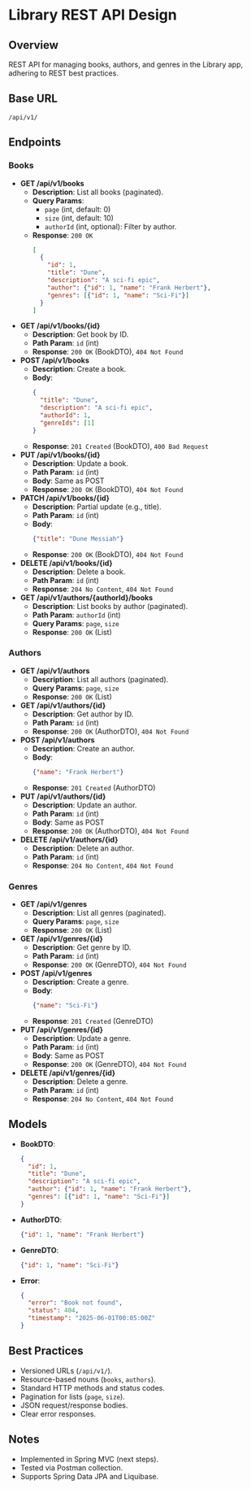 # Library REST API Design

## Overview
REST API for managing books, authors, and genres in the Library app, adhering to REST best practices.

## Base URL
`/api/v1/`

## Endpoints

### Books
- **GET /api/v1/books**
  - **Description**: List all books (paginated).
  - **Query Params**:
    - `page` (int, default: 0)
    - `size` (int, default: 10)
    - `authorId` (int, optional): Filter by author.
  - **Response**: `200 OK`
    ```json
    [
      {
        "id": 1,
        "title": "Dune",
        "description": "A sci-fi epic",
        "author": {"id": 1, "name": "Frank Herbert"},
        "genres": [{"id": 1, "name": "Sci-Fi"}]
      }
    ]
    ```
- **GET /api/v1/books/{id}**
  - **Description**: Get book by ID.
  - **Path Param**: `id` (int)
  - **Response**: `200 OK` (BookDTO), `404 Not Found`
- **POST /api/v1/books**
  - **Description**: Create a book.
  - **Body**:
    ```json
    {
      "title": "Dune",
      "description": "A sci-fi epic",
      "authorId": 1,
      "genreIds": [1]
    }
    ```
  - **Response**: `201 Created` (BookDTO), `400 Bad Request`
- **PUT /api/v1/books/{id}**
  - **Description**: Update a book.
  - **Path Param**: `id` (int)
  - **Body**: Same as POST
  - **Response**: `200 OK` (BookDTO), `404 Not Found`
- **PATCH /api/v1/books/{id}**
  - **Description**: Partial update (e.g., title).
  - **Path Param**: `id` (int)
  - **Body**:
    ```json
    {"title": "Dune Messiah"}
    ```
  - **Response**: `200 OK` (BookDTO), `404 Not Found`
- **DELETE /api/v1/books/{id}**
  - **Description**: Delete a book.
  - **Path Param**: `id` (int)
  - **Response**: `204 No Content`, `404 Not Found`
- **GET /api/v1/authors/{authorId}/books**
  - **Description**: List books by author (paginated).
  - **Path Param**: `authorId` (int)
  - **Query Params**: `page`, `size`
  - **Response**: `200 OK` (List<BookDTO>)

### Authors
- **GET /api/v1/authors**
  - **Description**: List all authors (paginated).
  - **Query Params**: `page`, `size`
  - **Response**: `200 OK` (List<AuthorDTO>)
- **GET /api/v1/authors/{id}**
  - **Description**: Get author by ID.
  - **Path Param**: `id` (int)
  - **Response**: `200 OK` (AuthorDTO), `404 Not Found`
- **POST /api/v1/authors**
  - **Description**: Create an author.
  - **Body**:
    ```json
    {"name": "Frank Herbert"}
    ```
  - **Response**: `201 Created` (AuthorDTO)
- **PUT /api/v1/authors/{id}**
  - **Description**: Update an author.
  - **Path Param**: `id` (int)
  - **Body**: Same as POST
  - **Response**: `200 OK` (AuthorDTO), `404 Not Found`
- **DELETE /api/v1/authors/{id}**
  - **Description**: Delete an author.
  - **Path Param**: `id` (int)
  - **Response**: `204 No Content`, `404 Not Found`

### Genres
- **GET /api/v1/genres**
  - **Description**: List all genres (paginated).
  - **Query Params**: `page`, `size`
  - **Response**: `200 OK` (List<GenreDTO>)
- **GET /api/v1/genres/{id}**
  - **Description**: Get genre by ID.
  - **Path Param**: `id` (int)
  - **Response**: `200 OK` (GenreDTO), `404 Not Found`
- **POST /api/v1/genres**
  - **Description**: Create a genre.
  - **Body**:
    ```json
    {"name": "Sci-Fi"}
    ```
  - **Response**: `201 Created` (GenreDTO)
- **PUT /api/v1/genres/{id}**
  - **Description**: Update a genre.
  - **Path Param**: `id` (int)
  - **Body**: Same as POST
  - **Response**: `200 OK` (GenreDTO), `404 Not Found`
- **DELETE /api/v1/genres/{id}**
  - **Description**: Delete a genre.
  - **Path Param**: `id` (int)
  - **Response**: `204 No Content`, `404 Not Found`

## Models
- **BookDTO**:
  ```json
  {
    "id": 1,
    "title": "Dune",
    "description": "A sci-fi epic",
    "author": {"id": 1, "name": "Frank Herbert"},
    "genres": [{"id": 1, "name": "Sci-Fi"}]
  }
  ```
- **AuthorDTO**:
  ```json
  {"id": 1, "name": "Frank Herbert"}
  ```
- **GenreDTO**:
  ```json
  {"id": 1, "name": "Sci-Fi"}
  ```
- **Error**:
  ```json
  {
    "error": "Book not found",
    "status": 404,
    "timestamp": "2025-06-01T00:05:00Z"
  }
  ```

## Best Practices
- Versioned URLs (`/api/v1/`).
- Resource-based nouns (`books`, `authors`).
- Standard HTTP methods and status codes.
- Pagination for lists (`page`, `size`).
- JSON request/response bodies.
- Clear error responses.

## Notes
- Implemented in Spring MVC (next steps).
- Tested via Postman collection.
- Supports Spring Data JPA and Liquibase.